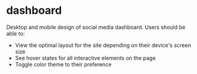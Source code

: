 # dashboard

Desktop and mobile design of social media dashboard.
Users should be able to:
- View the optimal layout for the site depending on their device's screen size
- See hover states for all interactive elements on the page
- Toggle color theme to their preference
